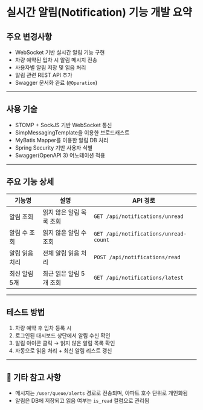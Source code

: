 # 실시간 알림(Notification) 기능 개발 요약

## 주요 변경사항

- WebSocket 기반 실시간 알림 기능 구현
- 차량 예약된 입차 시 알림 메시지 전송
- 사용자별 알림 저장 및 읽음 처리
- 알림 관련 REST API 추가
- Swagger 문서화 완료 (`@Operation`)

---

## 사용 기술

- STOMP + SockJS 기반 WebSocket 통신
- SimpMessagingTemplate을 이용한 브로드캐스트
- MyBatis Mapper를 이용한 알림 DB 처리
- Spring Security 기반 사용자 식별
- Swagger(OpenAPI 3) 어노테이션 적용

---

## 주요 기능 상세

| 기능명 | 설명 | API 경로 |
|--------|------|-----------|
| 알림 조회 | 읽지 않은 알림 목록 조회 | `GET /api/notifications/unread` |
| 알림 수 조회 | 읽지 않은 알림 수 조회 | `GET /api/notifications/unread-count` |
| 알림 읽음 처리 | 전체 알림 읽음 처리 | `POST /api/notifications/read` |
| 최신 알림 5개 | 최근 읽은 알림 5개 조회 | `GET /api/notifications/latest` |

---

## 테스트 방법

1. 차량 예약 후 입차 등록 시
2. 로그인된 대시보드 상단에서 알림 수신 확인
3. 알림 아이콘 클릭 → 읽지 않은 알림 목록 확인
4. 자동으로 읽음 처리 + 최신 알림 리스트 갱신

---

## 💬 기타 참고 사항

- 메시지는 `/user/queue/alerts` 경로로 전송되며, 아파트 호수 단위로 개인화됨
- 알림은 DB에 저장되고 읽음 여부는 `is_read` 컬럼으로 관리됨

